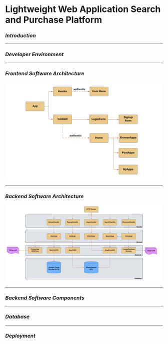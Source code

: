 #  Lightweight Web Application Search and Purchase Platform

### *Introduction*


---

### *Developer Environment*


---

### *Frontend Software Architecture*

![Frontend Design](images/frontend_architecture.PNG)

---

### *Backend Software Architecture*


![Backend Design](images/backend_architecture.PNG)


---
### *Backend Software Components*


---
### *Database*



---
 
### *Deployment*
